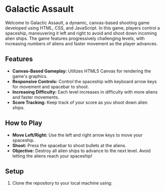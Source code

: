 # Galactic Assault

Welcome to Galactic Assault, a dynamic, canvas-based shooting game developed using HTML, CSS, and JavaScript. In this game, players control a spaceship, maneuvering it left and right to avoid and shoot down incoming alien ships. The game features progressively challenging levels, with increasing numbers of aliens and faster movement as the player advances.

## Features

- **Canvas-Based Gameplay:** Utilizes HTML5 Canvas for rendering the game's graphics.
- **Responsive Controls:** Control the spaceship with keyboard arrow keys for movement and spacebar to shoot.
- **Increasing Difficulty:** Each level increases in difficulty with more aliens and faster movements.
- **Score Tracking:** Keep track of your score as you shoot down alien ships.

## How to Play

- **Move Left/Right:** Use the left and right arrow keys to move your spaceship.
- **Shoot:** Press the spacebar to shoot bullets at the aliens.
- **Objective:** Destroy all alien ships to advance to the next level. Avoid letting the aliens reach your spaceship!

## Setup

1. Clone the repository to your local machine using:
